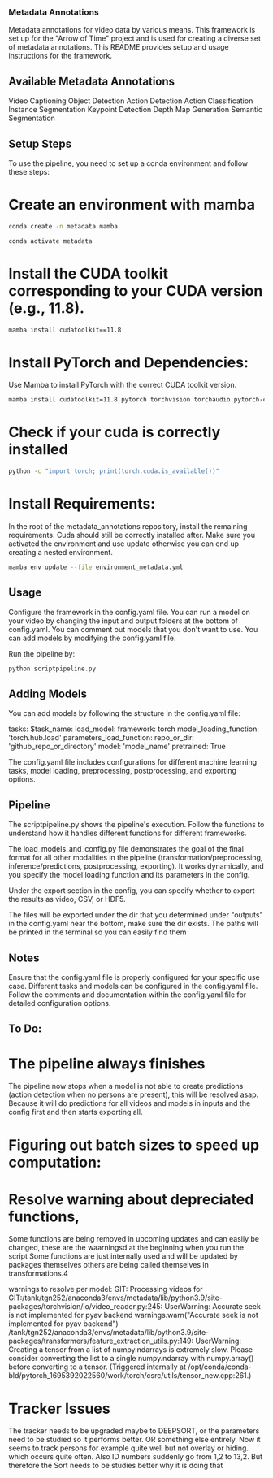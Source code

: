 

### Metadata Annotations
Metadata annotations for video data by various means. This framework is set up for the "Arrow of Time" project and is used for creating a diverse set of metadata annotations. This README provides setup and usage instructions for the framework.

## Available Metadata Annotations
Video Captioning
Object Detection
Action Detection
Action Classification
Instance Segmentation
Keypoint Detection
Depth Map Generation
Semantic Segmentation

## Setup Steps
To use the pipeline, you need to set up a conda environment and follow these steps:

# Create an environment with mamba

```bash
conda create -n metadata mamba

conda activate metadata

```

# Install the CUDA toolkit corresponding to your CUDA version (e.g., 11.8).

```bash
mamba install cudatoolkit==11.8
```

# Install PyTorch and Dependencies:
Use Mamba to install PyTorch with the correct CUDA toolkit version.

```bash
mamba install cudatoolkit=11.8 pytorch torchvision torchaudio pytorch-cuda=11.8 -c pytorch -c nvidia
```

# Check if your cuda is correctly installed


```bash
python -c "import torch; print(torch.cuda.is_available())"
```

# Install Requirements:

In the root of the metadata_annotations repository, install the remaining requirements. Cuda should still be correctly installed after. Make sure you activated the environment and use update otherwise you can end up creating a nested environment.
```bash
mamba env update --file environment_metadata.yml
```

## Usage
Configure the framework in the config.yaml file.
You can run a model on your video by changing the input and output folders at the bottom of config.yaml.
You can comment out models that you don't want to use.
You can add models by modifying the config.yaml file.

Run the pipeline by:

```bash 
python scriptpipeline.py
```

## Adding Models
You can add models by following the structure in the config.yaml file:

tasks:
  $task_name:
    load_model:
      framework: torch
      model_loading_function: 'torch.hub.load'
      parameters_load_function:
        repo_or_dir: 'github_repo_or_directory'
        model: 'model_name'
        pretrained: True


The config.yaml file includes configurations for different machine learning tasks, model loading, preprocessing, postprocessing, and exporting options.

## Pipeline
The scriptpipeline.py shows the pipeline's execution. Follow the functions to understand how it handles different functions for different frameworks.

The load_models_and_config.py file demonstrates the goal of the final format for all other modalities in the pipeline (transformation/preprocessing, inference/predictions, postprocessing, exporting). It works dynamically, and you specify the model loading function and its parameters in the config.

Under the export section in the config, you can specify whether to export the results as video, CSV, or HDF5.

The files will be exported under the dir that you determined under "outputs" in the config.yaml near the bottom, make sure the dir exists.
The paths will be printed in the terminal so you can easily find them
## Notes
Ensure that the config.yaml file is properly configured for your specific use case.
Different tasks and models can be configured in the config.yaml file.
Follow the comments and documentation within the config.yaml file for detailed configuration options.

## To Do:

# The pipeline always finishes
The pipeline now stops when a model is not able to create predictions (action detection when no persons are present), this will be resolved asap.
Because it will do predictions for all videos and models in inputs and the config first and then starts exporting all. 
# Figuring out batch sizes to speed up computation:

# Resolve warning about depreciated functions, 
Some functions are being removed in upcoming updates and can easily be changed, these are the waarningsd at the beginning when you run the script
Some functions are just internally used and will be updated by packages themselves others are being called themselves in transformations.4

warnings to resolve per model:
GIT: Processing videos for GIT:/tank/tgn252/anaconda3/envs/metadata/lib/python3.9/site-packages/torchvision/io/video_reader.py:245: 
UserWarning: Accurate seek is not implemented for pyav backend
  warnings.warn("Accurate seek is not implemented for pyav backend")
/tank/tgn252/anaconda3/envs/metadata/lib/python3.9/site-packages/transformers/feature_extraction_utils.py:149: UserWarning: Creating a tensor from a list of numpy.ndarrays is extremely slow. Please consider converting the list to a single numpy.ndarray with numpy.array() before converting to a tensor. (Triggered internally at /opt/conda/conda-bld/pytorch_1695392022560/work/torch/csrc/utils/tensor_new.cpp:261.)


# Tracker Issues
The tracker needs to be upgraded maybe to DEEPSORT, or the parameters need to be studied so it performs better. OR something else entirely. 
Now it seems to track persons for example quite well but not overlay or hiding. which occurs quite often. Also ID numbers suddenly go from 1,2 to 13,2. But therefore the Sort needs to be studies better why it is doing that